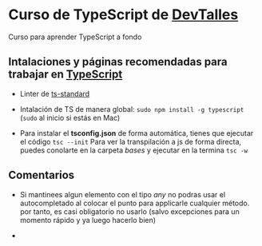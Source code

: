 # Curso de TypeScript de [DevTalles](https://cursos.devtalles.com/courses)

Curso para aprender TypeScript a fondo

## Intalaciones y páginas recomendadas para trabajar en [TypeScript](https://www.typescriptlang.org)

* Linter de [ts-standard](https://www.npmjs.com/package/ts-standard)

* Intalación de TS de manera global: `sudo npm install -g typescript` (`sudo` al inicio si estás en Mac)

* Para instalar el **tsconfig.json** de forma automática, tienes que ejecutar el código `tsc --init` Para ver la transpilación a js de forma directa, puedes conolarte en la carpeta _bases_ y ejecutar en la termina `tsc -w`

## Comentarios

* Si mantinees algun elemento con el tipo _any_ no podras usar el autocompletado al colocar el punto para applicarle cualquier método. por tanto, es casi obligatorio no usarlo (salvo excepciones para un momento rápido y ya luego hacerlo bien)

*
